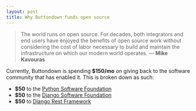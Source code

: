 ```yaml
---
layout: post
title: Why Buttondown funds open source
---
```


> The world runs on open source. For decades, both integrators and end users have enjoyed the benefits of open source work without considering the cost of labor necessary to build and maintain the infrastructure on which our modern world operates.
> — **Mike Kavouras**

Currently, Buttondown is spending **$150/mo** on giving back to the software community that has enabled it.  This is broken down as such:

- **$50** to the [Python Software Foundation](https://www.python.org/psf/donations/)
- **$50** to the [Django Software Foundation](https://www.djangoproject.com/foundation/)
- **$50** to [Django Rest Framework](https://fund.django-rest-framework.org/topics/funding/)
